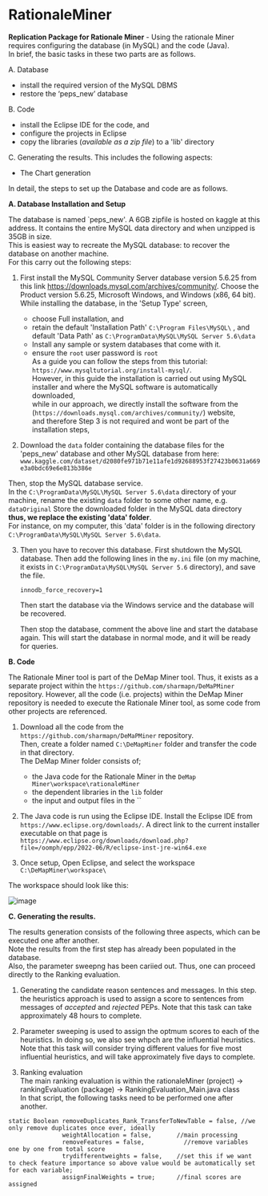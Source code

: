 # RationaleMiner
**Replication Package for Rationale Miner** - Using the rationale Miner requires configuring the database (in MySQL) and the code (Java). <br/>
In brief, the basic tasks in these two parts are as follows.  

A. Database <br/>
  - install the required version of the MySQL DBMS <br/>
  - restore the ‘peps_new’ database <br/>

B. Code <br/>
  - install the Eclipse IDE for the code, and <br/>
  - configure the projects in Eclipse <br/>
  - copy the libraries (_available as a zip file_) to a 'lib' directory <br/>

C. Generating the results. This includes the following aspects: <br/>
  - The Chart generation 


In detail, the steps to set up the Database and code are as follows.

**A. Database Installation and Setup**

The database is named `peps_new'. A 6GB zipfile is hosted on kaggle at this address. It contains the entire MySQL data directory 
and when unzipped is 35GB in size. <br/>
This is easiest way to recreate the MySQL database: to recover the database on another machine. <br/>
For this carry out the following steps: <br/>
1. First install the MySQL Community Server database version 5.6.25 from this link https://downloads.mysql.com/archives/community/. 
Choose the Product version 5.6.25, Microsoft Windows, and Windows (x86, 64 bit).
While installing the database, in the 'Setup Type' screen, <br/> 
   - choose Full installation, and <br/>
   - retain the default 'Installation Path' `C:\Program Files\MySQL\` , and default 'Data Path' as `C:\ProgramData\MySQL\MySQL Server 5.6\data` <br/> 
   - Install any sample or system databases that come with it. <br/>
   - ensure the `root` user password is `root` <br/>
As a guide you can follow the steps from this tutorial: `https://www.mysqltutorial.org/install-mysql/`.  <br/>
However, in this guide the installation is carried out using MySQL installer and where the MySQL software is automatically downloaded,   <br/>
while in our approach, we directly install the software from the (`https://downloads.mysql.com/archives/community/`) website,  <br/>
and therefore Step 3 is not required and wont be part of the installation steps, <br/>

2. Download the `data` folder containing the database files for the 'peps_new' database and other MySQL database from here: <br/>
`www.kaggle.com/dataset/d2080fe971b71e11afe1d92688953f27423b0631a669e3a0bdc69e6e813b386e`

  Then, stop the MySQL database service. <br/>
  In the `C:\ProgramData\MySQL\MySQL Server 5.6\data` directory of your machine, rename the existing `data` folder to some other name, e.g. `dataOriginal`
  Store the downloaded folder in the MySQL data directory **thus, we replace the existing 'data' folder**. <br/>
  For instance, on my computer, this 'data' folder is in the following directory `C:\ProgramData\MySQL\MySQL Server 5.6\data`.

3. Then you have to recover this database.  First shutdown the MySQL database. 
   Then add the following lines in the `my.ini` file (on my machine, it exists in `C:\ProgramData\MySQL\MySQL Server 5.6` directory), and save the file.

   `innodb_force_recovery=1` 

   Then start the database via the Windows service and the database will be recovered. 
   
   Then stop the database, comment the above line and start the database again. 
   This will start the database in normal mode, and it will be ready for queries. 

**B. Code**

The Rationale Miner tool is part of the DeMap Miner tool. Thus, it exists as a separate project within the `https://github.com/sharmapn/DeMaPMiner` repository. 
However, all the code (i.e. projects) within the DeMap Miner repository is needed to execute the Rationale Miner tool, as some code from other projects are referenced. 

1. Download all the code from the `https://github.com/sharmapn/DeMaPMiner` repository. <br/>
Then, create a folder named `C:\DeMapMiner` folder and transfer the code in that directory. <br/>
The DeMap Miner folder consists of; <br/>
   - the Java code for the Rationale Miner  in the `DeMap Miner\workspace\rationaleMiner` <br/>
   - the dependent libraries in the `lib` folder <br/>
   - the input and output files in the `` <br/>

2. The Java code is run using the Eclipse IDE. Install the Eclipse IDE from `https://www.eclipse.org/downloads/`. A direct link to the current installer executable on that page is <br/> `https://www.eclipse.org/downloads/download.php?file=/oomph/epp/2022-06/R/eclipse-inst-jre-win64.exe`

3. Once setup, Open Eclipse, and select the workspace `C:\DeMapMiner\workspace\`

The workspace should look like this:

![image](https://user-images.githubusercontent.com/17430034/180775091-6bc1120a-9577-4ab8-82a9-c43da1dffbf5.png)

**C. Generating the results.**

The results generation consists of the following three aspects, which can be executed one after another. <br/>
Note the results from the first step has already been populated in the database. <br/>
Also, the parameter sweepng has been cariied out. Thus, one can proceed directly to the Ranking evaluation. 

1. Generating the candidate reason sentences and messages. 
In this step. the heuristics approach is used to assign a score to sentences from messages of _accepted_ and _rejected_ PEPs.
Note that this task can take approximately 48 hours to complete.

2. Parameter sweeping is used to assign the optmum scores to each of the heuristics. In doing so, we also see whpch are the influential heuristics. 
Note that this task will consider trying  different values for five most influential heuristics, and will take approximately five days to complete. 

2. Ranking evaluation  
The main ranking evaluation is within the rationaleMiner (project) -> rankingEvaluation (package) -> RankingEvaluation_Main.java class <br/>
In that script, the following tasks need to be performed one after another. <br/>
```
static Boolean removeDuplicates_Rank_TransferToNewTable = false, //we only remove duplicates once ever, ideally 
               weightAllocation = false,       //main processing 
               removeFeatures = false,		     //remove variables one by one from total score 
               trydifferentweights = false,    //set this if we want to check feature importance so above value would be automatically set for each variable; 
               assignFinalWeights = true;      //final scores are assigned
```


